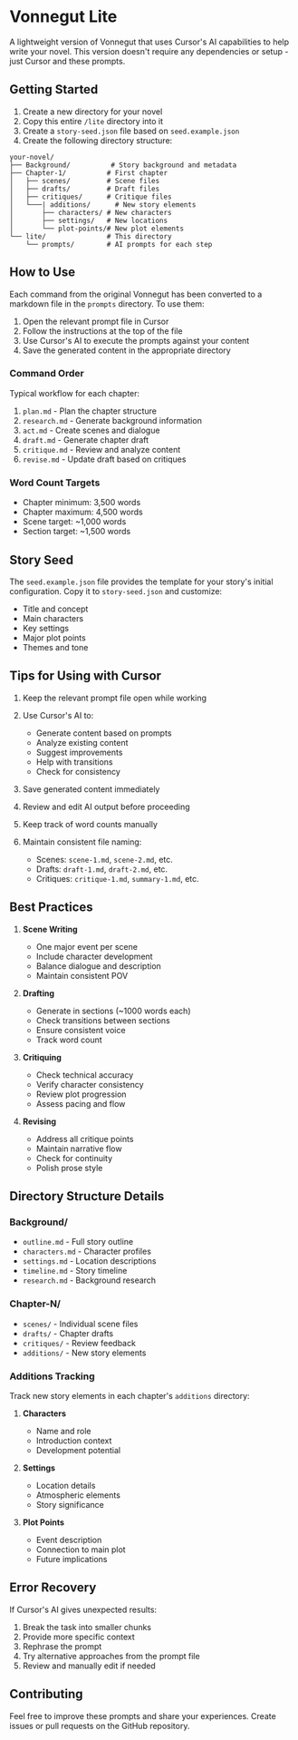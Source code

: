 # Vonnegut Lite

A lightweight version of Vonnegut that uses Cursor's AI capabilities to help write your novel. This version doesn't require any dependencies or setup - just Cursor and these prompts.

## Getting Started

1. Create a new directory for your novel
2. Copy this entire `/lite` directory into it
3. Create a `story-seed.json` file based on `seed.example.json`
4. Create the following directory structure:
```
your-novel/
├── Background/          # Story background and metadata
├── Chapter-1/          # First chapter
│   ├── scenes/         # Scene files
│   ├── drafts/         # Draft files
│   ├── critiques/      # Critique files
│   └───| additions/      # New story elements
│       ├── characters/ # New characters
│       ├── settings/   # New locations
│       └── plot-points/# New plot elements
└── lite/               # This directory
    └── prompts/        # AI prompts for each step
```

## How to Use

Each command from the original Vonnegut has been converted to a markdown file in the `prompts` directory. To use them:

1. Open the relevant prompt file in Cursor
2. Follow the instructions at the top of the file
3. Use Cursor's AI to execute the prompts against your content
4. Save the generated content in the appropriate directory

### Command Order

Typical workflow for each chapter:

1. `plan.md` - Plan the chapter structure
2. `research.md` - Generate background information
3. `act.md` - Create scenes and dialogue
4. `draft.md` - Generate chapter draft
5. `critique.md` - Review and analyze content
6. `revise.md` - Update draft based on critiques

### Word Count Targets

- Chapter minimum: 3,500 words
- Chapter maximum: 4,500 words
- Scene target: ~1,000 words
- Section target: ~1,500 words

## Story Seed

The `seed.example.json` file provides the template for your story's initial configuration. Copy it to `story-seed.json` and customize:

- Title and concept
- Main characters
- Key settings
- Major plot points
- Themes and tone

## Tips for Using with Cursor

1. Keep the relevant prompt file open while working
2. Use Cursor's AI to:
   - Generate content based on prompts
   - Analyze existing content
   - Suggest improvements
   - Help with transitions
   - Check for consistency

3. Save generated content immediately
4. Review and edit AI output before proceeding
5. Keep track of word counts manually
6. Maintain consistent file naming:
   - Scenes: `scene-1.md`, `scene-2.md`, etc.
   - Drafts: `draft-1.md`, `draft-2.md`, etc.
   - Critiques: `critique-1.md`, `summary-1.md`, etc.

## Best Practices

1. **Scene Writing**
   - One major event per scene
   - Include character development
   - Balance dialogue and description
   - Maintain consistent POV

2. **Drafting**
   - Generate in sections (~1000 words each)
   - Check transitions between sections
   - Ensure consistent voice
   - Track word count

3. **Critiquing**
   - Check technical accuracy
   - Verify character consistency
   - Review plot progression
   - Assess pacing and flow

4. **Revising**
   - Address all critique points
   - Maintain narrative flow
   - Check for continuity
   - Polish prose style

## Directory Structure Details

### Background/
- `outline.md` - Full story outline
- `characters.md` - Character profiles
- `settings.md` - Location descriptions
- `timeline.md` - Story timeline
- `research.md` - Background research

### Chapter-N/
- `scenes/` - Individual scene files
- `drafts/` - Chapter drafts
- `critiques/` - Review feedback
- `additions/` - New story elements

### Additions Tracking

Track new story elements in each chapter's `additions` directory:

1. **Characters**
   - Name and role
   - Introduction context
   - Development potential

2. **Settings**
   - Location details
   - Atmospheric elements
   - Story significance

3. **Plot Points**
   - Event description
   - Connection to main plot
   - Future implications

## Error Recovery

If Cursor's AI gives unexpected results:

1. Break the task into smaller chunks
2. Provide more specific context
3. Rephrase the prompt
4. Try alternative approaches from the prompt file
5. Review and manually edit if needed

## Contributing

Feel free to improve these prompts and share your experiences. Create issues or pull requests on the GitHub repository. 